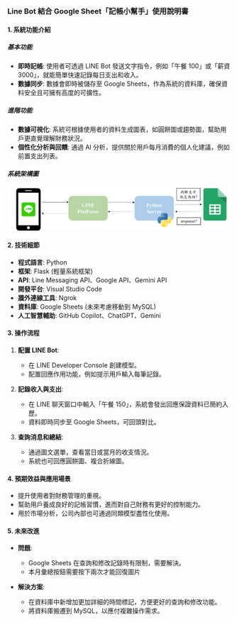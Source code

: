 ### Line Bot 結合 Google Sheet「記帳小幫手」使用說明書

#### 1. 系統功能介紹

##### 基本功能
- **即時記帳**: 使用者可透過 LINE Bot 發送文字指令，例如「午餐 100」或「薪資 3000」，就能簡單快速記錄每日支出和收入。
- **數據同步**: 數據會即時被儲存至 Google Sheets，作為系統的資料庫，確保資料安全且可擁有高度的可擴性。

##### 進階功能
- **數據可視化**: 系統可根據使用者的資料生成圖表，如圓餅圖或趨勢圖，幫助用戶更直覺理解財務狀況。
- **個性化分析與回饋**: 通過 AI 分析，提供關於用戶每月消費的個人化建議，例如前置支出列表。

##### 系統架構圖
![系統架構圖](./系統架構圖.png)

#### 2. 技術細節

- **程式語言**: Python
- **框架**: Flask (輕量系統框架)
- **API**: Line Messaging API、Google API、Gemini API 
- **開發平台**: Visual Studio Code
- **牆外連線工具**: Ngrok
- **資料庫**: Google Sheets (未來考慮移動到 MySQL)
- **人工智慧輔助**: GitHub Copilot、ChatGPT、Gemini

#### 3. 操作流程

1. **配置 LINE Bot**:
    - 在 LINE Developer Console 創建模型。
    - 配置回應作用功能，例如提示用戶輸入每筆記錄。

2. **記錄收入與支出**:
    - 在 LINE 聊天窗口中輸入「午餐 150」，系統會發出回應保證資料已簡約入歷。
    - 資料即時同步至 Google Sheets，可回頭對比。

3. **查詢消息和總結**:
    - 通過圖文選單，查看當日或當月的收支情況。
    - 系統也可回應圓餅圖、複合折線圖。

#### 4. 預期效益與應用場景

- 提升使用者對財務管理的重視。
- 幫助用戶養成良好的記帳習慣，進而對自己財務有更好的控制能力。
- 用於市場分析，公司內部也可通過同類模型盡性化使用。

#### 5. 未來改進

- **問題**:
    - Google Sheets 在查詢和修改記錄時有限制，需要解決。
	- 本月彙總按鈕需要按下兩次才能回復圖片

- **解決方案**:
    - 在資料庫中新增加更加詳細的時間標記，方便更好的查詢和修改功能。
    - 將資料庫搬遷到 MySQL，以應付複雜操作需求。